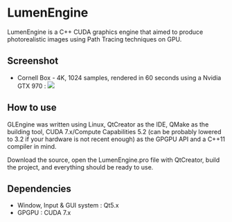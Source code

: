 LumenEngine
======
LumenEngine is a C++ CUDA graphics engine that aimed to produce photorealistic images using Path Tracing techniques on GPU.

Screenshot
------

* Cornell Box - 4K, 1024 samples, rendered in 60 seconds using a Nvidia GTX 970 :
![](https://image.ibb.co/gHSrwF/lumen_Render.png)


How to use
------
GLEngine was written using Linux, QtCreator as the IDE, QMake as the building tool, CUDA 7.x/Compute Capabilities 5.2 (can be probably lowered to 3.2 if your hardware is not recent enough) as the GPGPU API and a C++11 compiler in mind.

Download the source, open the LumenEngine.pro file with QtCreator, build the project, and everything should be ready to use.

Dependencies
------
- Window, Input & GUI system : Qt5.x
- GPGPU : CUDA 7.x

